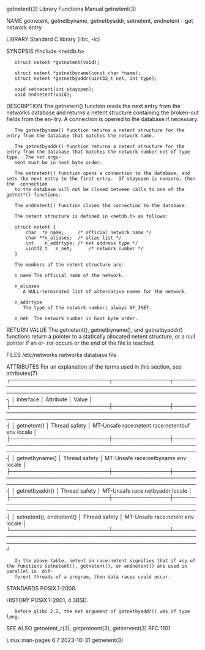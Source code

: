 getnetent(3)							   Library Functions Manual							  getnetent(3)

NAME
       getnetent, getnetbyname, getnetbyaddr, setnetent, endnetent - get network entry

LIBRARY
       Standard C library (libc, -lc)

SYNOPSIS
       #include <netdb.h>

       struct netent *getnetent(void);

       struct netent *getnetbyname(const char *name);
       struct netent *getnetbyaddr(uint32_t net, int type);

       void setnetent(int stayopen);
       void endnetent(void);

DESCRIPTION
       The  getnetent()	 function reads the next entry from the networks database and returns a netent structure containing the broken-out fields from the en‐
       try.  A connection is opened to the database if necessary.

       The getnetbyname() function returns a netent structure for the entry from the database that matches the network name.

       The getnetbyaddr() function returns a netent structure for the entry from the database that matches the network number net of type type.	 The net argu‐
       ment must be in host byte order.

       The setnetent() function opens a connection to the database, and sets the next entry to the first entry.	 If stayopen is nonzero, then  the  connection
       to the database will not be closed between calls to one of the getnet*() functions.

       The endnetent() function closes the connection to the database.

       The netent structure is defined in <netdb.h> as follows:

	   struct netent {
	       char	 *n_name;     /* official network name */
	       char	**n_aliases;  /* alias list */
	       int	  n_addrtype; /* net address type */
	       uint32_t	  n_net;      /* network number */
	   }

       The members of the netent structure are:

       n_name The official name of the network.

       n_aliases
	      A NULL-terminated list of alternative names for the network.

       n_addrtype
	      The type of the network number; always AF_INET.

       n_net  The network number in host byte order.

RETURN VALUE
       The  getnetent(), getnetbyname(), and getnetbyaddr() functions return a pointer to a statically allocated netent structure, or a null pointer if an er‐
       ror occurs or the end of the file is reached.

FILES
       /etc/networks
	      networks database file

ATTRIBUTES
       For an explanation of the terms used in this section, see attributes(7).
       ┌──────────────────────────┬───────────────┬──────────────────────────────────────────────────────────────────────────────────────────────────────────┐
       │ Interface		  │ Attribute	  │ Value												     │
       ├──────────────────────────┼───────────────┼──────────────────────────────────────────────────────────────────────────────────────────────────────────┤
       │ getnetent()		  │ Thread safety │ MT-Unsafe race:netent race:netentbuf env locale							     │
       ├──────────────────────────┼───────────────┼──────────────────────────────────────────────────────────────────────────────────────────────────────────┤
       │ getnetbyname()		  │ Thread safety │ MT-Unsafe race:netbyname env locale									     │
       ├──────────────────────────┼───────────────┼──────────────────────────────────────────────────────────────────────────────────────────────────────────┤
       │ getnetbyaddr()		  │ Thread safety │ MT-Unsafe race:netbyaddr locale									     │
       ├──────────────────────────┼───────────────┼──────────────────────────────────────────────────────────────────────────────────────────────────────────┤
       │ setnetent(), endnetent() │ Thread safety │ MT-Unsafe race:netent env locale									     │
       └──────────────────────────┴───────────────┴──────────────────────────────────────────────────────────────────────────────────────────────────────────┘

       In the above table, netent in race:netent signifies that if any of the functions setnetent(), getnetent(), or endnetent() are used in parallel in  dif‐
       ferent threads of a program, then data races could occur.

STANDARDS
       POSIX.1-2008.

HISTORY
       POSIX.1-2001, 4.3BSD.

       Before glibc 2.2, the net argument of getnetbyaddr() was of type long.

SEE ALSO
       getnetent_r(3), getprotoent(3), getservent(3)
       RFC 1101

Linux man-pages 6.7							  2023-10-31								  getnetent(3)

